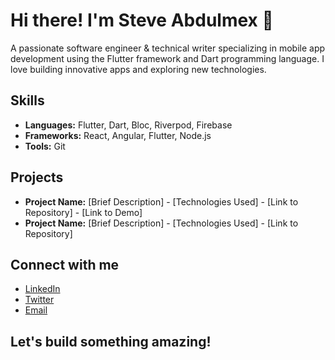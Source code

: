 # Hi there! I'm Steve Abdulmex 👋

A passionate software engineer & technical writer specializing in mobile app development using the Flutter framework and Dart programming language. I love building innovative apps and exploring new technologies.

## Skills

* **Languages:** Flutter, Dart, Bloc, Riverpod, Firebase
* **Frameworks:** React, Angular, Flutter, Node.js
* **Tools:** Git

## Projects

* **Project Name:** [Brief Description] - [Technologies Used] - [Link to Repository] - [Link to Demo]
* **Project Name:** [Brief Description] - [Technologies Used] - [Link to Repository]

## Connect with me

* [LinkedIn](your-linkedin-profile)
* [Twitter](your-twitter-profile)
* [Email](your-email@example.com)

## Let's build something amazing!
